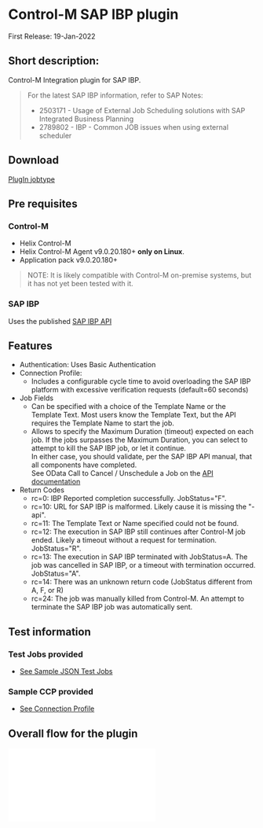 # Control-M SAP IBP plugin

First Release: 19-Jan-2022

## Short description:

Control-M Integration plugin for SAP IBP. 

>For the latest SAP IBP information, refer to SAP Notes:
> * 2503171 - Usage of External Job Scheduling solutions with SAP Integrated Business Planning
> * 2789802 - IBP - Common JOB issues when using external scheduler

## Download 

[PlugIn jobtype](resources/AI_SAPIBP.ctmai)
  
## Pre requisites

### Control-M

* Helix Control-M 
* Helix Control-M Agent v9.0.20.180+ **only on Linux**.
* Application pack v9.0.20.180+

> NOTE: It is likely compatible with Control-M on-premise systems, but it has not yet been tested with it.

### SAP IBP

Uses the published [SAP IBP API](resources/ExternalJobScheduling_Official.pdf)


## Features

* Authentication: Uses Basic Authentication
* Connection Profile:
    * Includes a configurable cycle time to avoid overloading the SAP IBP platform with excessive verification requests (default=60 seconds)
* Job Fields
    * Can be specified with a choice of the Template Name or the Template Text. Most users know the Template Text, but the API requires the Template Name to start the job.
    * Allows to specify the Maximum Duration (timeout) expected on each job.
        If the jobs surpasses the Maximum Duration, you can select to attempt to kill the SAP IBP job, or let it continue.<br>
        In either case, you should validate, per the SAP IBP API manual, that all components have completed.<br>
        See OData Call to Cancel / Unschedule a Job on the [API documentation](resources/ExternalJobScheduling_Official.pdf)
* Return Codes
    * rc=0: IBP Reported completion successfully. JobStatus="F".
    * rc=10: URL for SAP IBP is malformed. Likely cause it is missing the "-api".
    * rc=11: The Template Text or Name specified could not be found.
    * rc=12: The execution in SAP IBP still continues after Control-M job ended. Likely a timeout without a request for termination. JobStatus="R".
    * rc=13: The execution in SAP IBP terminated with JobStatus=A. The job was cancelled in SAP IBP, or a timeout with termination occurred. JobStatus="A".
    * rc=14: There was an unknown return code (JobStatus different from A, F, or R)
    * rc=24: The job was manually killed from Control-M. An attempt to terminate the SAP IBP job was automatically sent.

## Test information

### Test Jobs provided

* [See Sample JSON Test Jobs](resources/AI_SAP_IBP_Test_Jobs.json)

### Sample CCP provided

* [See Connection Profile](resources/AI_SAP_IBP_CP.json)

## Overall flow for the plugin

![SAP IBP Plugin flow](images/AppInt_Flow.pdf)
